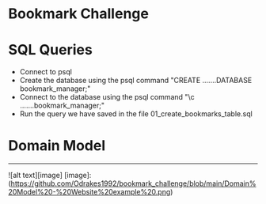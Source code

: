 # Bookmark Challenge 


# SQL Queries

* Connect to psql
* Create the database using the psql command "CREATE .......DATABASE bookmark_manager;"
* Connect to the database using the psql command "\c .......bookmark_manager;"
* Run the query we have saved in the file 01_create_bookmarks_table.sql

# Domain Model 

***

![alt text][image]
[image]: (https://github.com/Odrakes1992/bookmark_challenge/blob/main/Domain%20Model%20-%20Website%20example%20.png)